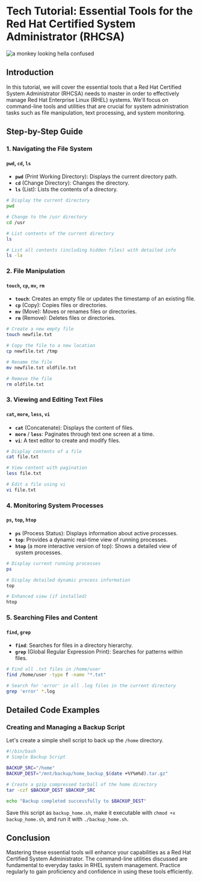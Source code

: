 # Tech Tutorial: Essential Tools for the Red Hat Certified System Administrator (RHCSA)
![a monkey looking hella confused](/linux-imposter-syndrome-monkey.png)
## Introduction

In this tutorial, we will cover the essential tools that a Red Hat Certified System Administrator (RHCSA) needs to master in order to effectively manage Red Hat Enterprise Linux (RHEL) systems. We'll focus on command-line tools and utilities that are crucial for system administration tasks such as file manipulation, text processing, and system monitoring.

## Step-by-Step Guide

### 1. Navigating the File System

#### `pwd`, `cd`, `ls`
- **`pwd`** (Print Working Directory): Displays the current directory path.
- **`cd`** (Change Directory): Changes the directory.
- **`ls`** (List): Lists the contents of a directory.

```bash
# Display the current directory
pwd

# Change to the /usr directory
cd /usr

# List contents of the current directory
ls

# List all contents (including hidden files) with detailed info
ls -la
```

### 2. File Manipulation

#### `touch`, `cp`, `mv`, `rm`
- **`touch`**: Creates an empty file or updates the timestamp of an existing file.
- **`cp`** (Copy): Copies files or directories.
- **`mv`** (Move): Moves or renames files or directories.
- **`rm`** (Remove): Deletes files or directories.

```bash
# Create a new empty file
touch newfile.txt

# Copy the file to a new location
cp newfile.txt /tmp

# Rename the file
mv newfile.txt oldfile.txt

# Remove the file
rm oldfile.txt
```

### 3. Viewing and Editing Text Files

#### `cat`, `more`, `less`, `vi`
- **`cat`** (Concatenate): Displays the content of files.
- **`more`** / **`less`**: Paginates through text one screen at a time.
- **`vi`**: A text editor to create and modify files.

```bash
# Display contents of a file
cat file.txt

# View content with pagination
less file.txt

# Edit a file using vi
vi file.txt
```

### 4. Monitoring System Processes

#### `ps`, `top`, `htop`
- **`ps`** (Process Status): Displays information about active processes.
- **`top`**: Provides a dynamic real-time view of running processes.
- **`htop`** (a more interactive version of top): Shows a detailed view of system processes.

```bash
# Display current running processes
ps

# Display detailed dynamic process information
top

# Enhanced view (if installed)
htop
```

### 5. Searching Files and Content

#### `find`, `grep`
- **`find`**: Searches for files in a directory hierarchy.
- **`grep`** (Global Regular Expression Print): Searches for patterns within files.

```bash
# Find all .txt files in /home/user
find /home/user -type f -name "*.txt"

# Search for 'error' in all .log files in the current directory
grep 'error' *.log
```

## Detailed Code Examples

### Creating and Managing a Backup Script

Let's create a simple shell script to back up the `/home` directory.

```bash
#!/bin/bash
# Simple Backup Script

BACKUP_SRC="/home"
BACKUP_DEST="/mnt/backup/home_backup_$(date +%Y%m%d).tar.gz"

# Create a gzip compressed tarball of the home directory
tar -czf $BACKUP_DEST $BACKUP_SRC

echo "Backup completed successfully to $BACKUP_DEST"
```

Save this script as `backup_home.sh`, make it executable with `chmod +x backup_home.sh`, and run it with `./backup_home.sh`.

## Conclusion

Mastering these essential tools will enhance your capabilities as a Red Hat Certified System Administrator. The command-line utilities discussed are fundamental to everyday tasks in RHEL system management. Practice regularly to gain proficiency and confidence in using these tools efficiently.